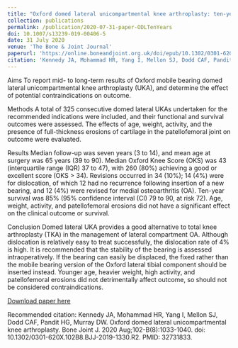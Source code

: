 ```yaml
---
title: "Oxford domed lateral unicompartmental knee arthroplasty: ten-year survival and seven-year clinical outcome"
collection: publications
permalink: /publication/2020-07-31-paper-ODLTenYears
doi: 10.1007/s13239-019-00406-5
date: 31 July 2020
venue: 'The Bone & Joint Journal'
paperurl: 'https://online.boneandjoint.org.uk/doi/epub/10.1302/0301-620X.102B8.BJJ-2019-1330.R2'
citation: 'Kennedy JA, Mohammad HR, Yang I, Mellon SJ, Dodd CAF, Pandit HG, Murray DW. Oxford domed lateral unicompartmental knee arthroplasty. Bone Joint J. 2020 Aug;102-B(8):1033-1040. doi: 10.1302/0301-620X.102B8.BJJ-2019-1330.R2. PMID: 32731833.'
---
```

Aims
To report mid- to long-term results of Oxford mobile bearing domed lateral unicompartmental knee arthroplasty (UKA), and determine the effect of potential contraindications on outcome.

Methods
A total of 325 consecutive domed lateral UKAs undertaken for the recommended indications were included, and their functional and survival outcomes were assessed. The effects of age, weight, activity, and the presence of full-thickness erosions of cartilage in the patellofemoral joint on outcome were evaluated.

Results
Median follow-up was seven years (3 to 14), and mean age at surgery was 65 years (39 to 90). Median Oxford Knee Score (OKS) was 43 (interquartile range (IQR) 37 to 47), with 260 (80%) achieving a good or excellent score (OKS > 34). Revisions occurred in 34 (10%); 14 (4%) were for dislocation, of which 12 had no recurrence following insertion of a new bearing, and 12 (4%) were revised for medial osteoarthritis (OA). Ten-year survival was 85% (95% confidence interval (CI) 79 to 90, at risk 72). Age, weight, activity, and patellofemoral erosions did not have a significant effect on the clinical outcome or survival.

Conclusion
Domed lateral UKA provides a good alternative to total knee arthroplasty (TKA) in the management of lateral compartment OA. Although dislocation is relatively easy to treat successfully, the dislocation rate of 4% is high. It is recommended that the stability of the bearing is assessed intraoperatively. If the bearing can easily be displaced, the fixed rather than the mobile bearing version of the Oxford lateral tibial component should be inserted instead. Younger age, heavier weight, high activity, and patellofemoral erosions did not detrimentally affect outcome, so should not be considered contraindications.

[Download paper here](http://missireneyang.github.io/files/3_ODLTenYears.pdf)

Recommended citation: Kennedy JA, Mohammad HR, Yang I, Mellon SJ, Dodd CAF, Pandit HG, Murray DW. Oxford domed lateral unicompartmental knee arthroplasty. Bone Joint J. 2020 Aug;102-B(8):1033-1040. doi: 10.1302/0301-620X.102B8.BJJ-2019-1330.R2. PMID: 32731833.
